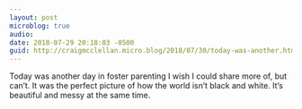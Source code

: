 ```yaml
---
layout: post
microblog: true
audio: 
date: 2018-07-29 20:18:03 -0500
guid: http://craigmcclellan.micro.blog/2018/07/30/today-was-another.html
---
```

Today was another day in foster parenting I wish I could share more of, but can’t. It was the perfect picture of how the world isn’t black and white. It’s beautiful and messy at the same time.
